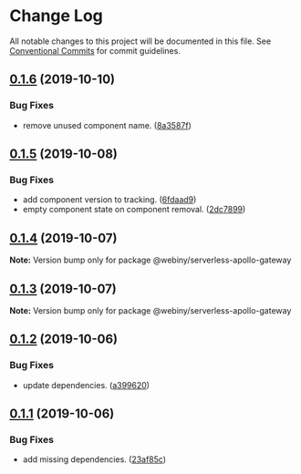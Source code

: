 # Change Log

All notable changes to this project will be documented in this file.
See [Conventional Commits](https://conventionalcommits.org) for commit guidelines.

## [0.1.6](https://github.com/Webiny/webiny-js/compare/@webiny/serverless-apollo-gateway@0.1.5...@webiny/serverless-apollo-gateway@0.1.6) (2019-10-10)


### Bug Fixes

* remove unused component name. ([8a3587f](https://github.com/Webiny/webiny-js/commit/8a3587f))





## [0.1.5](https://github.com/Webiny/webiny-js/compare/@webiny/serverless-apollo-gateway@0.1.4...@webiny/serverless-apollo-gateway@0.1.5) (2019-10-08)


### Bug Fixes

* add component version to tracking. ([6fdaad9](https://github.com/Webiny/webiny-js/commit/6fdaad9))
* empty component state on component removal. ([2dc7899](https://github.com/Webiny/webiny-js/commit/2dc7899))





## [0.1.4](https://github.com/Webiny/webiny-js/compare/@webiny/serverless-apollo-gateway@0.1.3...@webiny/serverless-apollo-gateway@0.1.4) (2019-10-07)

**Note:** Version bump only for package @webiny/serverless-apollo-gateway





## [0.1.3](https://github.com/Webiny/webiny-js/compare/@webiny/serverless-apollo-gateway@0.1.2...@webiny/serverless-apollo-gateway@0.1.3) (2019-10-07)

**Note:** Version bump only for package @webiny/serverless-apollo-gateway





## [0.1.2](https://github.com/Webiny/webiny-js/compare/@webiny/serverless-apollo-gateway@0.1.1...@webiny/serverless-apollo-gateway@0.1.2) (2019-10-06)


### Bug Fixes

* update dependencies. ([a399620](https://github.com/Webiny/webiny-js/commit/a399620))





## [0.1.1](https://github.com/Webiny/webiny-js/compare/@webiny/serverless-apollo-gateway@0.1.0...@webiny/serverless-apollo-gateway@0.1.1) (2019-10-06)


### Bug Fixes

* add missing dependencies. ([23af85c](https://github.com/Webiny/webiny-js/commit/23af85c))
